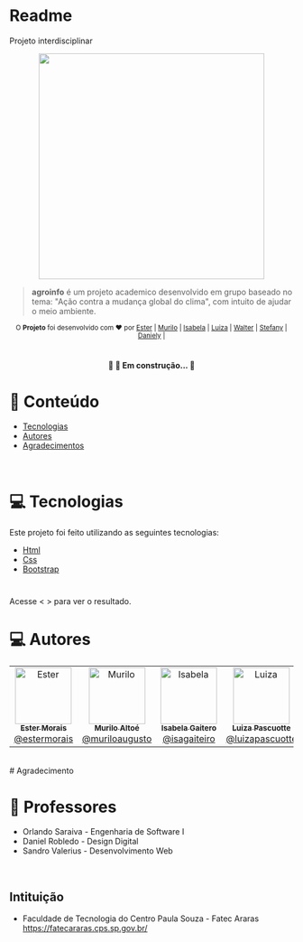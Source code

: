 # Readme
Projeto interdisciplinar

<p align="center">
   <img src="https://user-images.githubusercontent.com/97535906/174689349-9fd0abbd-31c5-4582-b112-a7d6406e3894.png" width="400"/>
</p>

> <b>agroinfo</b> é um projeto academico desenvolvido em grupo baseado no tema: "Ação contra a mudança global do clima", com intuito de ajudar o meio ambiente.

<div align="center">
  <sub>O <strong>Projeto</strong> foi desenvolvido com ❤︎ por
    <a href="https://github.com/StehMorais">Ester</a> |
    <a href="https://github.com/MuriloAltoe">Murilo</a> |
    <a href="https://github.com/Isagaiteiro">Isabela</a> |
    <a href="https://github.com/LuizaPascuotte">Luiza</a> |
    <a href="https://github.com/walterhenriquemoreira">Walter</a> |
    <a href="https://github.com/StefanyMartins19">Stefany</a> |
    <a href="https://github.com/danisormani">Daniely</a> |
  </sub>
</div>

<br>
<h4 align="center"> 
	🚧 🚀 Em construção...  🚧
</h4>

# :pushpin: Conteúdo

- [Tecnologias](#computer-tecnologias)
- [Autores](#computer-autores)
- [Agradecimentos](#closed_book-professores)

<br>


# :computer: Tecnologias

Este projeto foi feito utilizando as seguintes tecnologias:

- [Html](https://www.w3schools.com/html/default.asp)
- [Css](https://www.w3schools.com/css/default.asp)
- [Bootstrap](https://getbootstrap.com/) 

# 
Acesse <  > para ver o resultado.

# :computer: Autores

<table>
  <tr>
    <td align="center">
      <a href="https://github.com/stehmorais">
        <img src="https://avatars.githubusercontent.com/u/97535906?v=4" width="100px;" alt="Ester"/>
        <br />
        <sub>
          <b>Ester Morais</b>
        </sub>
       </a>
       <br />
       <a href="https://www.linkedin.com/in/ester-morais-438aa4224/" title="Linkedin">@estermorais</a> 
       <br />
    </td> 
    <td align="center">
      <a href="https://github.com/MuriloAltoe">
        <img src="https://avatars.githubusercontent.com/u/99839906?v=4" width="100px;" alt="Murilo"/>
        <br />
        <sub>
          <b>Murilo Altoé</b>
        </sub>
       </a>
       <br />
       <a href="https://www.linkedin.com/in/murilo-augusto-alto%C3%A9-leme-62565a232/" title="Linkedin">@muriloaugusto</a>
       <br />
    </td>
     <td align="center">
      <a href="https://github.com/Isagaiteiro">
        <img src="https://avatars.githubusercontent.com/u/97116169?v=4" width="100px;" alt="Isabela"/>
        <br />
        <sub>
          <b>Isabela Gaitero</b>
        </sub>
       </a>
       <br />
       <a href="https://www.linkedin.com/in/isabela-gaiteiro-5576ba17b/" title="Linkedin">@isagaiteiro</a>
       <br />
    </td>
     <td align="center">
      <a href="https://github.com/LuizaPascuotte">
        <img src="https://avatars.githubusercontent.com/u/102560506?v=4" width="100px;" alt="Luiza"/>
        <br />
        <sub>
          <b>Luiza Pascuotte</b>
        </sub>
       </a>
       <br />
       <a href="https://www.linkedin.com/in/luiza-ramos-pascuotte-89ba42226" title="Linkedin">@luizapascuotte</a>
       <br />
    </td>
    <td align="center">
      <a href="https://github.com/walterhenriquemoreira ">
        <img src="https://user-images.githubusercontent.com/97535906/169662466-f01de74b-ddde-4421-b658-874537c746d9.jpg" width="100px;" alt="Walter"/>
        <br />
        <sub>
          <b>Walter</b>
        </sub>
       </a>
       <br />
       <a href="https://www.linkedin.com/in/walter-henrique-moreira-5a403b158/" title="Linkedin">@waltermoreira</a>
       <br />
    </td>
    <td align="center">
      <a href="https://github.com/danisormani">
        <img src="https://avatars.githubusercontent.com/u/101149568?v=4" width="100px;" alt="Dani"/>
        <br />
        <sub>
          <b>Daniely</b>
        </sub>
       </a>
       <br />
       <a href="https://www.linkedin.com/in/daniely-sormani-798212236/" title="Linkedin">@danielysormani</a>
       <br />
    </td>
     <td align="center">
      <a href="https://github.com/StefanyMartins19">
        <img src="https://avatars.githubusercontent.com/u/103004441?v=4" width="100px;" alt="Stefany"/>
        <br />
        <sub>
          <b>Stefany</b>
        </sub>
       </a>
       <br />
       <a href="https://www.linkedin.com/in/stefany-martins-1871891a4/" title="Linkedin">@stefanymartins</a>
       <br />
    </td>
  </tr>
  </table>
  <br>
  # Agradecimento 

# :closed_book: Professores
- Orlando Saraiva - Engenharia de Software I <br/>
- Daniel Robledo -  Design Digital <br/>
- Sandro Valerius - Desenvolvimento Web <br/>
<br>

## Intituição
- Faculdade de Tecnologia do Centro Paula Souza - Fatec Araras<br/>
https://fatecararas.cps.sp.gov.br/

<br>
     


